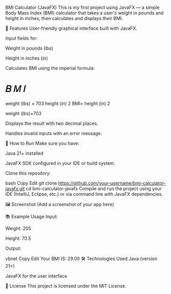 BMI Calculator (JavaFX)
This is my first project using JavaFX — a simple Body Mass Index (BMI) calculator that takes a user's weight in pounds and height in inches, then calculates and displays their BMI.

📌 Features
User-friendly graphical interface built with JavaFX.

Input fields for:

Weight in pounds (lbs)

Height in inches (in)

Calculates BMI using the imperial formula:

𝐵
𝑀
𝐼
=
weight (lbs)
×
703
height (in)
2
BMI= 
height (in) 
2
 
weight (lbs)×703
​
 
Displays the result with two decimal places.

Handles invalid inputs with an error message.

🚀 How to Run
Make sure you have:

Java 21+ installed

JavaFX SDK configured in your IDE or build system.

Clone this repository:

bash
Copy
Edit
git clone https://github.com/your-username/bmi-calculator-javafx.git
cd bmi-calculator-javafx
Compile and run the project using your IDE (IntelliJ, Eclipse, etc.) or via command line with JavaFX dependencies.

🖼 Screenshot
(Add a screenshot of your app here)

📚 Example Usage
Input:

Weight: 205

Height: 70.5

Output:

vbnet
Copy
Edit
Your BMI IS: 29.00
🛠 Technologies Used
Java (version 21+)

JavaFX for the user interface

📄 License
This project is licensed under the MIT License.

